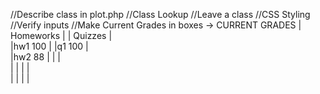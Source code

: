 //Describe class in plot.php
//Class Lookup
//Leave a class
//CSS Styling
//Verify inputs
//Make Current Grades in boxes ->
					CURRENT GRADES
|	Homeworks	|	|	Quizzes		|	
|hw1		100 |	|q1			100	|	
|hw2		88	|	|				|	
|				|	|				|	
|				|
|				|


